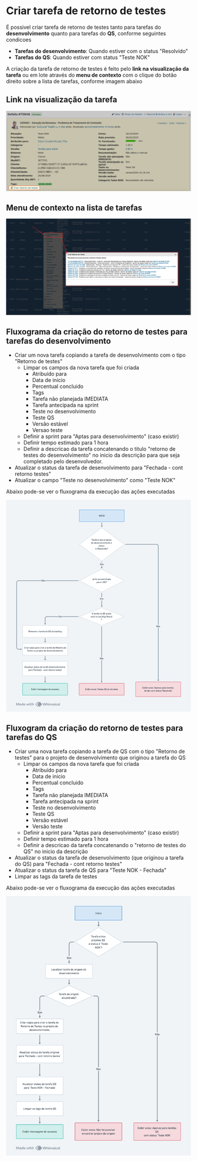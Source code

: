 # **Criar tarefa de retorno de testes**

É possivel criar tarefa de retorno de testes tanto para tarefas do **desenvolvimento** quanto para tarefas do **QS**, conforme seguintes condicoes

- **Tarefas do desenvolvimento**: Quando estiver com o status "Resolvido"
- **Tarefas do QS**: Quando estiver com status "Teste NOK"

A criação da tarefa de retorno de testes é feito pelo **link na visualização da tarefa** ou em lote através do **menu de contexto** com o clique do botão direito sobre a lista de tarefas, conforme imagem abaixo

## **Link na visualização da tarefa**

![criar_retorno_testes](criar_retorno_testes.png)

## **Menu de contexto na lista de tarefas**

![criar-retorno-testes-lote](criar-retorno-testes-lote.png)

## **Fluxograma da criação do retorno de testes para tarefas do desenvolvimento**

- Criar um nova tarefa copiando a tarefa de desenvolvimento com o tipo "Retorno de testes"
  - Limpar os campos da nova tarefa que foi criada
    - Atribuído para
    - Data de inicio
    - Percentual concluido
    - Tags
    - Tarefa não planejada IMEDIATA
    - Tarefa antecipada na sprint
    - Teste no desenvolvimento
    - Teste QS
    - Versão estável
    - Versao teste
  - Definir a sprint para "Aptas para desenvolvimento" (caso existir)
  - Definir tempo estimado para 1 hora
  - Definir a descricao da tarefa concatenando o titulo "retorno de testes do desenvolvimento" no inicio da descrição para que seja completado pelo desenvolvedor.
- Atualizar o status da tarefa de desenvolvimento para "Fechada \- cont retorno testes"
- Atualizar o campo "Teste no desenvolvimento" como "Teste NOK"

Abaixo pode-se ver o fluxograma da execução das ações executadas

![fluxograma-criar-retorno-testes-devel](fluxograma-criar-retorno-testes-devel.png)

## **Fluxogram da criação do retorno de testes para tarefas do QS**

- Criar uma nova tarefa copiando a tarefa de QS com o tipo "Retorno de testes" para o projeto de desenvolvimento que originou a tarefa do QS
  - Limpar os campos da nova tarefa que foi criada
    - Atribuído para
    - Data de inicio
    - Percentual concluido
    - Tags
    - Tarefa não planejada IMEDIATA
    - Tarefa antecipada na sprint
    - Teste no desenvolvimento
    - Teste QS
    - Versão estável
    - Versão teste
  - Definir a sprint para "Aptas para desenvolvimento" (caso existir)
  - Definir tempo estimado para 1 hora
  - Definir a descricao da tarefa concatenando o "retorno de testes do QS" no inicio da descrição
- Atualizar o status da tarefa de desenvolvimento (que originou a tarefa do QS) para "Fechada \- cont retorno testes"
- Atualizar o status da tarefa de QS para "Teste NOK \- Fechada"
- Limpar as tags da tarefa de testes

Abaixo pode-se ver o fluxograma da execução das ações executadas

![fluxograma-criar-retorno-testes-qs](fluxograma-criar-retorno-testes-qs.png)
